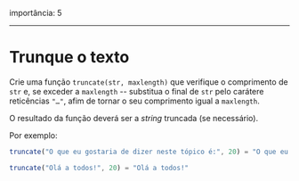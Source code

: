 importância: 5

---

# Trunque o texto

Crie uma função `truncate(str, maxlength)` que verifique o comprimento de `str` e, se exceder a `maxlength` -- substitua o final de `str` pelo carátere reticências `"…"`, afim de tornar o seu comprimento igual a `maxlength`.

O resultado da função deverá ser a *string* truncada (se necessário).

Por exemplo:

```js
truncate("O que eu gostaria de dizer neste tópico é:", 20) = "O que eu gostaria d…"

truncate("Olá a todos!", 20) = "Olá a todos!"
```
